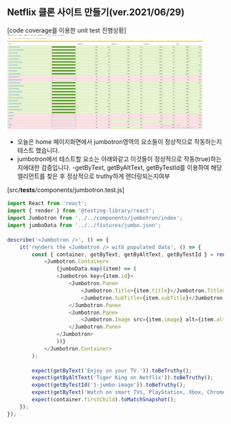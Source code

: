 ## Netflix 클론 사이트 만들기(ver.2021/06/29)

[code coverage를 이용한 unit test 진행상황]
<img src="public/images/misc/react_netflix_20210629.jpg" width="90%" height="80%" alt="react_netflix"></img>

* 오늘은 home 페이지화면에서 jumbotron영역의 요소들이 정상적으로 작동하는지 테스트 했습니다.
* jumbotron에서 테스트할 요소는 아래와같고 이것들이 정상적으로 작동(true)하는지에대한 검증입니다.
-getByText, getByAltText, getByTestId를 이용하여 해당 엘리먼트를 찾은 후 정상적으로 truthy하게 렌더링되는지여부 

[src/__tests__/components/jumbotron.test.js]
```javascript
import React from 'react';
import { render } from '@testing-library/react';
import Jumbotron from '../../components/jumbotron/index';
import jumboData from '../../fixtures/jumbo.json';

describe('<Jumbotron />', () => {
    it('renders the <Jumbotron /> with populated data', () => {
        const { container, getByText, getByAltText, getByTestId } = render(
            <Jumbotron.Container>
                {jumboData.map((item) => (
                <Jumbotron key={item.id}>
                    <Jumbotron.Pane>
                        <Jumbotron.Title>{item.title}</Jumbotron.Title>
                        <Jumbotron.SubTitle>{item.subTitle}</Jumbotron.SubTitle>
                    </Jumbotron.Pane>
                    <Jumbotron.Pane>
                        <Jumbotron.Image src={item.image} alt={item.alt} data-testid={`${item.id}-jumbo-image`}/>
                    </Jumbotron.Pane>
                </Jumbotron>
                ))}
            </Jumbotron.Container>
        );

        expect(getByText('Enjoy on your TV.')).toBeTruthy();
        expect(getByAltText('Tiger King on Netflix')).toBeTruthy();
        expect(getByTestId('1-jumbo-image')).toBeTruthy();
        expect(getByText('Watch on smart TVs, PlayStation, Xbox, Chromecast, Apple TV, Blu-ray players and more.')).toBeTruthy();
        expect(container.firstChild).toMatchSnapshot();
    });
});
```